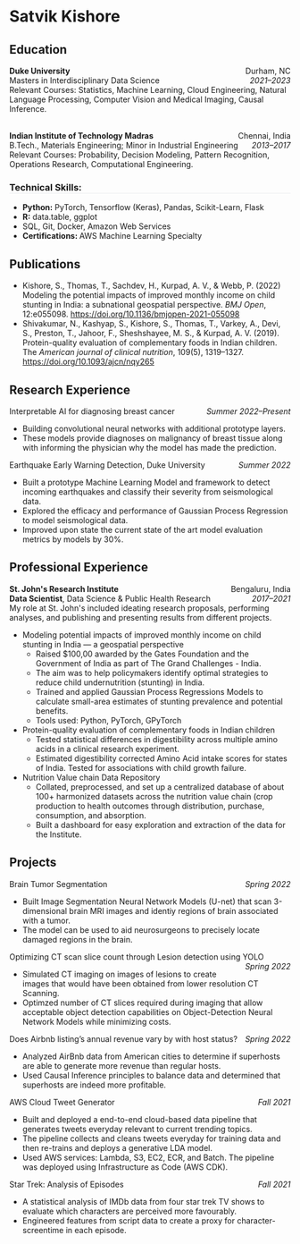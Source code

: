 # Satvik Kishore

## Education

<p style="text-align:left; margin-bottom:0;">
    <b>Duke University</b>
    <span style="float:right; margin-bottom:0;">
        Durham, NC
    </span>
</p>
<p style="text-align:left;margin:0; padding-top:0;">
    Masters in Interdisciplinary Data Science
    <span style="float:right; margin:0; padding-top:0;">
        <i>2021–2023</i>
    </span>
</p>
Relevant Courses: Statistics, Machine Learning, Cloud Engineering, Natural Language Processing, Computer Vision and Medical Imaging, Causal Inference.

<p style="text-align:left; margin-bottom:0;">
    <br>  
    <b>Indian Institute of Technology Madras</b>
    <span style="float:right; margin-bottom:0;">
        Chennai, India
    </span>
</p>
<p style="text-align:left;margin:0; padding-top:0;">
    B.Tech., Materials Engineering; Minor in Industrial Engineering 
    <span style="float:right; margin-bottom:0;">
        <i>2013–2017</i>
    </span>
</p>
Relevant Courses: Probability, Decision Modeling, Pattern Recognition, Operations Research, Computational Engineering.  

<h3 style="text-align:left; border-bottom-width:1px; border-bottom-style:solid; border-bottom-color:rgb(234, 236, 239)">
Technical Skills:
</h3>

- <b>Python:</b> PyTorch, Tensorflow (Keras), Pandas, Scikit-Learn, Flask
- <b>R:</b> data.table, ggplot
- SQL, Git, Docker, Amazon Web Services
- <b>Certifications: </b> AWS Machine Learning Specialty


## Publications

- Kishore, S., Thomas, T., Sachdev, H., Kurpad, A. V., & Webb, P. (2022) Modeling the potential impacts of improved monthly income on child stunting in India: a subnational geospatial perspective. *BMJ Open*, 12:e055098. https://doi.org/10.1136/bmjopen-2021-055098
- Shivakumar, N., Kashyap, S., Kishore, S., Thomas, T., Varkey, A., Devi, S., Preston, T., Jahoor, F., Sheshshayee, M. S., & Kurpad, A. V. (2019). Protein-quality evaluation of complementary foods in Indian children. The *American journal of clinical nutrition*, 109(5), 1319–1327. https://doi.org/10.1093/ajcn/nqy265

## Research Experience

<p style="text-align:left;margin:0; padding-top:0;">
    Interpretable AI for diagnosing breast cancer
    <span style="float:right; margin-bottom:0;">
        <i>Summer 2022–Present</i>
    </span>
</p>

- Building convolutional neural networks with additional prototype layers.  
- These models provide diagnoses on malignancy of breast tissue along with informing the physician why the model has made the prediction.

<p style="text-align:left;margin:0; padding-top:0;">
    Earthquake Early Warning Detection, Duke University
    <span style="float:right; margin-bottom:0;">
        <i>Summer 2022</i>
    </span>
</p>

- Built a prototype Machine Learning Model and framework to detect incoming earthquakes and classify their severity from seismological data.  
- Explored the efficacy and performance of Gaussian Process Regression to model seismological data.
- Improved upon state the current state of the art model evaluation metrics by models by 30%.

## Professional Experience

<p style="text-align:left;margin:0; padding-top:0;">
    <b>St. John's Research Institute</b>
    <span style="float:right; margin-bottom:0;">
    Bengaluru, India
    </span>
</p>
<p style="text-align:left;margin:0; padding-top:0;">
    <b> Data Scientist</b>, Data Science & Public Health Research
    <span style="float:right; margin-bottom:0;">
        <i>2017–2021</i>
    </span>
</p>
My role at St. John's included ideating research proposals, performing analyses, and publishing and presenting results from different projects.

- Modeling potential impacts of improved monthly income on child stunting in India — a geospatial perspective
    - Raised $100,00 awarded by the Gates Foundation and the Government of India as part of The Grand Challenges - India.
    - The aim was to help policymakers identify optimal strategies to reduce child undernutrition (stunting) in India.
    - Trained and applied Gaussian Process Regressions Models to calculate small-area estimates of stunting prevalence and potential benefits.
    - Tools used: Python, PyTorch, GPyTorch
- Protein-quality evaluation of complementary foods in Indian children
    - Tested statistical differences in digestibility across multiple amino acids in a clinical research experiment.
    - Estimated digestibility corrected Amino Acid intake scores for states of India. Tested for associations with child growth failure.
- Nutrition Value chain Data Repository
    - Collated, preprocessed, and set up a centralized database of about 100+ harmonized datasets across the nutrition value chain (crop production to health outcomes through distribution, purchase, consumption, and absorption.
    - Built a dashboard for easy exploration and extraction of the data for the Institute.

## Projects

<p style="text-align:left;margin:0; padding-top:0;">
    Brain Tumor Segmentation
    <span style="float:right; margin-bottom:0;">
        <i>Spring 2022</i>
    </span>
</p>

- Built Image Segmentation Neural Network Models (U-net) that scan 3-dimensional brain MRI images and identiy regions of brain associated with a tumor.
- The model can be used to aid neurosurgeons to precisely locate damaged regions in the brain.

<p style="text-align:left;margin:0; padding-top:0;">
    Optimizing CT scan slice count through Lesion detection using YOLO
    <span style="float:right; margin-bottom:0;">
        <i>Spring 2022</i>
    </span>
</p>

- Simulated CT imaging on images of lesions to create images that would have been obtained from lower resolution CT Scanning.
- Optimzed number of CT slices required during imaging that allow acceptable object detection capabilities on Object-Detection Neural Network Models while minimizing costs.

<p style="text-align:left;margin:0; padding-top:0;">
    Does Airbnb listing’s annual revenue vary by with host status?
    <span style="float:right; margin-bottom:0;">
        <i>Spring 2022</i>
    </span>
</p>

- Analyzed AirBnb data from American cities to determine if superhosts are able to generate more revenue than regular hosts.
- Used Causal Inference principles to balance data and determined that superhosts are indeed more profitable.

<p style="text-align:left;margin:0; padding-top:0;">
    AWS Cloud Tweet Generator
    <span style="float:right; margin-bottom:0;">
        <i>Fall 2021</i>
    </span>
</p>

- Built and deployed a end-to-end cloud-based data pipeline that generates tweets everyday relevant to current trending topics.
- The pipeline collects and cleans tweets everyday for training data and then re-trains and deploys a generative LDA model.
- Used AWS services: Lambda, S3, EC2, ECR, and Batch. The pipeline was deployed using Infrastructure as Code (AWS CDK).

<p style="text-align:left;margin:0; padding-top:0;">
    Star Trek: Analysis of Episodes
    <span style="float:right; margin-bottom:0;">
        <i>Fall 2021</i>
    </span>
</p>

- A statistical analysis of IMDb data from four star trek TV shows to evaluate which characters are perceived more favourably.
- Engineered features from script data to create a proxy for character-screentime in each episode. 


